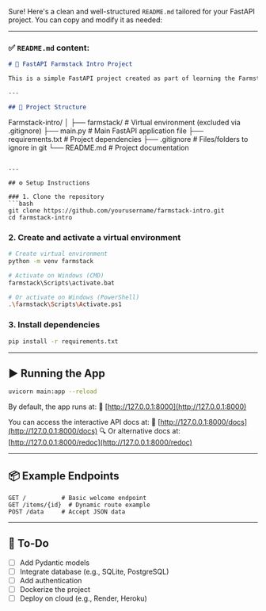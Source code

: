 Sure! Here's a clean and well-structured `README.md` tailored for your FastAPI project. You can copy and modify it as needed:

---

### ✅ `README.md` content:

```markdown
# 🚀 FastAPI Farmstack Intro Project

This is a simple FastAPI project created as part of learning the Farmstack ecosystem. It includes the basics of building APIs using FastAPI and setting up a local development environment with virtual environments.

---

## 📁 Project Structure

```

Farmstack-intro/
│
├── farmstack/                  # Virtual environment (excluded via .gitignore)
├── main.py                     # Main FastAPI application file
├── requirements.txt            # Project dependencies
├── .gitignore                  # Files/folders to ignore in git
└── README.md                   # Project documentation

````

---

## ⚙️ Setup Instructions

### 1. Clone the repository
```bash
git clone https://github.com/yourusername/farmstack-intro.git
cd farmstack-intro
````

### 2. Create and activate a virtual environment

```bash
# Create virtual environment
python -m venv farmstack

# Activate on Windows (CMD)
farmstack\Scripts\activate.bat

# Or activate on Windows (PowerShell)
.\farmstack\Scripts\Activate.ps1
```

### 3. Install dependencies

```bash
pip install -r requirements.txt
```

---

## ▶️ Running the App

```bash
uvicorn main:app --reload
```

By default, the app runs at:
📍 [http://127.0.0.1:8000](http://127.0.0.1:8000)

You can access the interactive API docs at:
📄 [http://127.0.0.1:8000/docs](http://127.0.0.1:8000/docs)
🔍 Or alternative docs at: [http://127.0.0.1:8000/redoc](http://127.0.0.1:8000/redoc)

---

## 📦 Example Endpoints

```http
GET /          # Basic welcome endpoint
GET /items/{id}  # Dynamic route example
POST /data     # Accept JSON data
```

---

## 📌 To-Do

* [ ] Add Pydantic models
* [ ] Integrate database (e.g., SQLite, PostgreSQL)
* [ ] Add authentication
* [ ] Dockerize the project
* [ ] Deploy on cloud (e.g., Render, Heroku)
